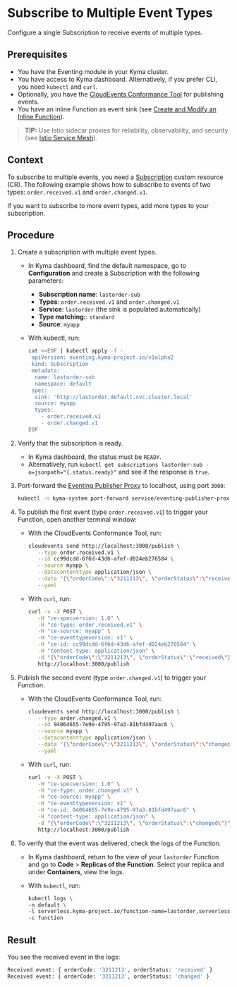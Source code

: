 # Subscribe to Multiple Event Types

Configure a single Subscription to receive events of multiple types.

## Prerequisites

- You have the Eventing module in your Kyma cluster.
- You have access to Kyma dashboard. Alternatively, if you prefer CLI, you need `kubectl` and `curl`.
- Optionally, you have the [CloudEvents Conformance Tool](https://github.com/cloudevents/conformance) for publishing events.
- You have an inline Function as event sink (see [Create and Modify an Inline Function](https://kyma-project.io/#/serverless-manager/user/tutorials/01-10-create-inline-function)).

> **TIP:** Use Istio sidecar proxies for reliability, observability, and security (see [Istio Service Mesh](https://kyma-project.io/#/istio/user/00-00-istio-sidecar-proxies)).

## Context

To subscribe to multiple events, you need a [Subscription](../resources/subscription-cr.md) custom resource (CR). The following example shows how to subscribe to events of two types: `order.received.v1` and `order.changed.v1`.

If you want to subscribe to more event types, add more types to your subscription.

## Procedure

1. Create a subscription with multiple event types.
   - In Kyma dashboard, find the default namespace, go to **Configuration** and create a Subscription with the following parameters:
      - **Subscription name**: `lastorder-sub`
      - **Types**: `order.received.v1` and `order.changed.v1`
      - **Service**: `lastorder` (the sink is populated automatically)
      - **Type matching:**: `standard`
      - **Source**: `myapp`

   - With kubectl, run: 
     ```bash
     cat <<EOF | kubectl apply -f -
      apiVersion: eventing.kyma-project.io/v1alpha2
      kind: Subscription
      metadata:
       name: lastorder-sub
       namespace: default
      spec:
       sink: 'http://lastorder.default.svc.cluster.local'
       source: myapp
       types:
         - order.received.v1
         - order.changed.v1
     EOF
     ```

2. Verify that the subscription is ready.
   - In Kyma dashboard, the status must be `READY`.
   - Alternatively, run `kubectl get subscriptions lastorder-sub -o=jsonpath="{.status.ready}"` and see if the response is `true`.

3. Port-forward the [Eventing Publisher Proxy](../README.md#eventing-publisher-proxy) to localhost, using port `3000`:
   ```bash
   kubectl -n kyma-system port-forward service/eventing-publisher-proxy 3000:80
   ```

4. To publish the first event (type `order.received.v1`) to trigger your Function, open another terminal window:
   - With the CloudEvents Conformance Tool, run:
     ```bash
     cloudevents send http://localhost:3000/publish \
        --type order.received.v1 \
        --id cc99dcdd-6f6d-43d6-afef-d024eb276584 \
        --source myapp \
        --datacontenttype application/json \
        --data "{\"orderCode\":\"3211213\", \"orderStatus\":\"received\"}" \
        --yaml
     ```

   - With `curl`, run:
     ```bash
     curl -v -X POST \
        -H "ce-specversion: 1.0" \
        -H "ce-type: order.received.v1" \
        -H "ce-source: myapp" \
        -H "ce-eventtypeversion: v1" \
        -H "ce-id: cc99dcdd-6f6d-43d6-afef-d024eb276584" \
        -H "content-type: application/json" \
        -d "{\"orderCode\":\"3211213\", \"orderStatus\":\"received\"}" \
        http://localhost:3000/publish
     ```

5. Publish the second event (type `order.changed.v1`) to trigger your Function.
   - With the CloudEvents Conformance Tool, run:
     ```bash
     cloudevents send http://localhost:3000/publish \
        --type order.changed.v1 \
        --id 94064655-7e9e-4795-97a3-81bfd497aac6 \
        --source myapp \
        --datacontenttype application/json \
        --data "{\"orderCode\":\"3211213\", \"orderStatus\":\"changed\"}" \
        --yaml
     ```

   - With `curl`, run:
     ```bash
     curl -v -X POST \
        -H "ce-specversion: 1.0" \
        -H "ce-type: order.changed.v1" \
        -H "ce-source: myapp" \
        -H "ce-eventtypeversion: v1" \
        -H "ce-id: 94064655-7e9e-4795-97a3-81bfd497aac6" \
        -H "content-type: application/json" \
        -d "{\"orderCode\":\"3211213\", \"orderStatus\":\"changed\"}" \ 
        http://localhost:3000/publish
     ```

6. To verify that the event was delivered, check the logs of the Function.
   - In Kyma dashboard, return to the view of your `lastorder` Function and go to **Code** > **Replicas of the Function**. Select your replica and under **Containers**, view the logs.

   - With `kubectl`, run:
     ```bash
     kubectl logs \
     -n default \
     -l serverless.kyma-project.io/function-name=lastorder,serverless.kyma-project.io/resource=deployment \
     -c function
     ```

## Result

You see the received event in the logs:

```sh
Received event: { orderCode: '3211213', orderStatus: 'received' }
Received event: { orderCode: '3211213', orderStatus: 'changed' }
```
